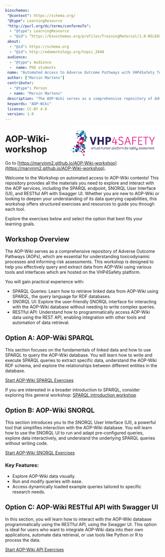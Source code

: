 ```yaml
---
bioschemas:
 "@context": https://schema.org/
 "@type": LearningResource
 "http://purl.org/dc/terms/conformsTo":
  - "@type": LearningResource
  - "@id": “https://bioschemas.org/profiles/TrainingMaterial/1.0-RELEASE"
 about:
  - "@id": https://schema.org
  - "@id": http://edamontology.org/topic_2840
 audience:
  - "@type": Audience
  -  name: PhD students
 name: "Automated Access to Adverse Outcome Pathways with VHP4Safety Tools"
 author: ["Marvin Martens"]
 contributor:
  - "@type": Person
  - name: "Marvin Martens"
 description: "The AOP-Wiki serves as a comprehensive repository of Adverse Outcome Pathways (AOPs), which are essential for understanding toxicodynamic processes and informing risk assessments. This workshop is designed to help you effectively query and extract data from AOP-Wiki using various tools and interfaces which are hosted on the VHP4Safety platform."
 keywords: "AOP-Wiki"
 license: CC-BY 4.0
 version: 1.0
---
```


<img src="pics/VHPlogo.png" alt="VHP4Safety" class="bg-primary mb-1" width="300px" align="right">

# AOP-Wiki-workshop
Go to [https://marvinm2.github.io/AOP-Wiki-workshop](https://marvinm2.github.io/AOP-Wiki-workshop).

Welcome to the Workshop on automated access to AOP-Wiki contents! This repository provides all the materials you need to explore and interact with the AOP services, including the SPARQL endpoint, SNORQL User Interface (UI), and RESTful API with Swagger UI. Whether you are new to AOP-Wiki or looking to deepen your understanding of its data querying capabilities, this workshop offers structured exercises and resources to guide you through each tool.

Explore the exercises below and select the option that best fits your learning goals.

## Workshop Overview
The AOP-Wiki serves as a comprehensive repository of Adverse Outcome Pathways (AOPs), which are essential for understanding toxicodynamic processes and informing risk assessments. This workshop is designed to help you effectively query and extract data from AOP-Wiki using various tools and interfaces which are hosted on the VHP4Safety platform. 

You will gain practical experience with:
- SPARQL Queries: Learn how to retrieve linked data from AOP-Wiki using SPARQL, the query language for RDF databases.
- SNORQL UI: Explore the user-friendly SNORQL interface for interacting with the AOP-Wiki database without needing to write complex queries.
- RESTful API: Understand how to programmatically access AOP-Wiki data using the REST API, enabling integration with other tools and automation of data retrieval.

## Option A: AOP-Wiki SPARQL
This section focuses on the fundamentals of linked data and how to use SPARQL to query the AOP-Wiki database. You will learn how to write and execute SPARQL queries to extract specific data, understand the AOP-Wiki RDF schema, and explore the relationships between different entities in the database.

[Start AOP-Wiki SPARQL Exercises](AOP-Wiki-SPARQL.md)

If you are interested in a broader introduction to SPARQL, consider exploring this general workshop: [SPARQL introduction workshop](https://bigcat-um.github.io/SPARQLTutorialBioSB2019/)

## Option B: AOP-Wiki SNORQL
This section introduces you to the SNORQL User Interface (UI), a powerful tool that simplifies interaction with the AOP-Wiki database. You will learn how to use the SNORQL UI to run and adapt pre-configured queries, explore data interactively, and understand the underlying SPARQL queries without writing code.

[Start AOP-Wiki SNORQL Exercises](AOP-Wiki-SNORQL.md)

### Key Features:
- Explore AOP-Wiki data visually.
- Run and modify queries with ease.
- Access dynamically loaded example queries tailored to specific research needs.

## Option C: AOP-Wiki RESTful API with Swagger UI
In this section, you will learn how to interact with the AOP-Wiki database programmatically using the RESTful API, using the Swagger UI. This option is ideal for users who want to integrate AOP-Wiki data into their own applications, automate data retrieval, or use tools like Python or R to process the data.

[Start AOP-Wiki API Exercises](AOP-Wiki-API.md)
